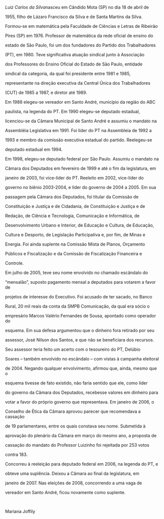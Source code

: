 

 



*Luiz Carlos da Silva*nasceu em Cândido Mota (SP) no dia 18 de abril de

1955, filho de Lázaro Francisco da Silva e de Santa Martins da Silva.



Formou-se em matemática pela Faculdade de Ciências e Letras de Ribeirão

Pires (SP) em 1976. Professor de matemática da rede oficial de ensino do

estado de São Paulo, foi um dos fundadores do Partido dos Trabalhadores

(PT), em 1980. Teve significativa atuação sindical junto à Associação

dos Professores do Ensino Oficial do Estado de São Paulo, entidade

sindical da categoria, da qual foi presidente entre 1981 e 1985,

representante na direção executiva da Central Única dos Trabalhadores

(CUT) de 1985 a 1987, e diretor até 1989. 



Em 1988 elegeu-se vereador em Santo André, município da região do ABC

paulista, na legenda do PT. Em 1990 elegeu-se deputado estadual,

licenciou-se da Câmara Municipal de Santo André e assumiu o mandato na

Assembléia Legislativa em 1991. Foi líder do PT na Assembleia de 1992 a

1993 e membro da comissão executiva estadual do partido. Reelegeu-se

deputado estadual em 1994.



Em 1998, elegeu-se deputado federal por São Paulo. Assumiu o mandato na

Câmara dos Deputados em fevereiro de 1999 e até o fim da legislatura, em

janeiro de 2003, foi vice-líder do PT. Reeleito em 2002, vice-líder do

governo no biênio 2003-2004, e líder do governo de 2004 a 2005. Em sua

passagem pela Câmara dos Deputados, foi titular da Comissão de

Constituição e Justiça e de Cidadania, de Constituição e Justiça e de

Redação, de Ciência e Tecnologia, Comunicação e Informática, de

Desenvolvimento Urbano e Interior, de Educação e Cultura, de Educação,

Cultura e Desporto, de Legislação Participativa e, por fim, de Minas e

Energia. Foi ainda suplente na Comissão Mista de Planos, Orçamento

Públicos e Fiscalização e da Comissão de Fiscalização Financeira e

Controle.



Em julho de 2005, teve seu nome envolvido no chamado escândalo do

“mensalão”, suposto pagamento mensal a deputados para votarem a favor de

projetos de interesse do Executivo. Foi acusado de ter sacado, no Banco

Rural, 20 mil reais da conta da SMPB Comunicação, da qual era sócio o

empresário Marcos Valério Fernandes de Sousa, apontado como operador do

esquema. Em sua defesa argumentou que o dinheiro fora retirado por seu

assessor, José Nilson dos Santos, e que não se beneficiara dos recursos.

Seu assessor teria feito um acerto com o tesoureiro do PT, Delúbio

Soares – também envolvido no escândalo – com vistas à campanha eleitoral

de 2004. Negando qualquer envolvimento, afirmou que, ainda, mesmo que o

esquema tivesse de fato existido, não faria sentido que ele, como líder

do governo da Câmara dos Deputados, recebesse valores em dinheiro para

votar a favor do próprio governo que representava. Em janeiro de 2006, o

Conselho de Ética da Câmara aprovou parecer que recomendava a cassação

de 19 parlamentares, entre os quais constava seu nome. Submetida à

aprovação do plenário da Câmara em março do mesmo ano, a proposta de

cassação do mandato do Professor Luizinho foi rejeitada por 253 votos

contra 183.



Concorreu à reeleição para deputado federal em 2006, na legenda do PT, e

obteve uma suplência. Deixou a Câmara ao final da legislatura, em

janeiro de 2007. Nas eleições de 2008, concorrendo a uma vaga de

vereador em Santo André, ficou novamente como suplente.



 



Mariana Joffily



 



